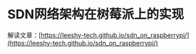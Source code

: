 # SDN网络架构在树莓派上的实现
解读文章：[https://leeshy-tech.github.io/sdn_on_raspberrypi/](https://leeshy-tech.github.io/sdn_on_raspberrypi/)